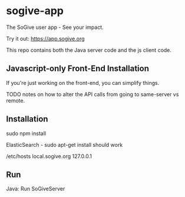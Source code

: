 # sogive-app
The SoGive user app - See your impact.

Try it out: <https://app.sogive.org>

This repo contains both the Java server code and the js client code.

## Javascript-only Front-End Installation

If you're just working on the front-end, you can simplify things.

TODO notes on how to alter the API calls from going to same-server vs remote.


## Installation

sudo npm install

ElasticSearch - sudo apt-get install should work

/etc/hosts
local.sogive.org 127.0.0.1

## Run

Java: Run SoGiveServer